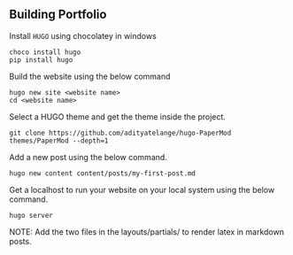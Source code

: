 ## Building Portfolio

Install `HUGO` using chocolatey in windows

```
choco install hugo
pip install hugo
```

Build the website using the below command

```
hugo new site <website name>
cd <website name>
```

Select a HUGO theme and get the theme inside the project.

```
git clone https://github.com/adityatelange/hugo-PaperMod themes/PaperMod --depth=1
```

Add a new post using the below command.

```
hugo new content content/posts/my-first-post.md
```

Get a localhost to run your website on your local system using the below command.

```
hugo server
```

NOTE: Add the two files in the layouts/partials/ to render latex in markdown posts.
